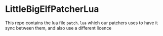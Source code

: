 # LittleBigElfPatcherLua
This repo contains the lua file `patch.lua` which our patchers uses to have it sync between them, and also use a different licence
